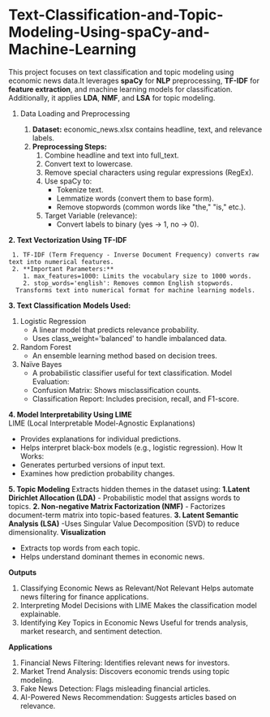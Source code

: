 # Text-Classification-and-Topic-Modeling-Using-spaCy-and-Machine-Learning
This project focuses on text classification and topic modeling using economic news data.It leverages **spaCy** for **NLP** preprocessing, **TF-IDF** for **feature extraction**, and machine learning models for classification. Additionally, it applies **LDA**, **NMF**, and **LSA** for topic modeling.

1. Data Loading and Preprocessing

   1. **Dataset:** economic_news.xlsx contains headline, text, and relevance labels.
   2. **Preprocessing Steps:**
        1. Combine headline and text into full_text.
        2. Convert text to lowercase.
        3. Remove special characters using regular expressions (RegEx).
        4. Use spaCy to:
            - Tokenize text.
            - Lemmatize words (convert them to base form).
            - Remove stopwords (common words like "the," "is," etc.).
        5. Target Variable (relevance):
            - Convert labels to binary (yes → 1, no → 0).

**2. Text Vectorization Using TF-IDF**

     1. TF-IDF (Term Frequency - Inverse Document Frequency) converts raw text into numerical features.
     2. **Important Parameters:**
        1. max_features=1000: Limits the vocabulary size to 1000 words.
        2. stop_words='english': Removes common English stopwords.
      Transforms text into numerical format for machine learning models.

**3. Text Classification**
**Models Used:**
1. Logistic Regression
   - A linear model that predicts relevance probability.
   - Uses class_weight='balanced' to handle imbalanced data.
2. Random Forest
   - An ensemble learning method based on decision trees.
3. Naïve Bayes
   - A probabilistic classifier useful for text classification.
Model Evaluation:
   - Confusion Matrix: Shows misclassification counts.
   - Classification Report: Includes precision, recall, and F1-score.

**4. Model Interpretability Using LIME**  
LIME (Local Interpretable Model-Agnostic Explanations)
   - Provides explanations for individual predictions.
   - Helps interpret black-box models (e.g., logistic regression).
How It Works:
   - Generates perturbed versions of input text.
   - Examines how prediction probability changes.

**5. Topic Modeling**
Extracts hidden themes in the dataset using:
**1.Latent Dirichlet Allocation (LDA)**
    - Probabilistic model that assigns words to topics.
**2. Non-negative Matrix Factorization (NMF)**
     - Factorizes document-term matrix into topic-based features.
**3. Latent Semantic Analysis (LSA)**
    -Uses Singular Value Decomposition (SVD) to reduce dimensionality.
**Visualization**
  - Extracts top words from each topic.
  - Helps understand dominant themes in economic news.

**Outputs**
1. Classifying Economic News as Relevant/Not Relevant
   Helps automate news filtering for finance applications.
2. Interpreting Model Decisions with LIME
   Makes the classification model explainable.
3. Identifying Key Topics in Economic News
   Useful for trends analysis, market research, and sentiment detection.

**Applications**
1. Financial News Filtering: Identifies relevant news for investors.
2. Market Trend Analysis: Discovers economic trends using topic modeling.
3. Fake News Detection: Flags misleading financial articles.
4. AI-Powered News Recommendation: Suggests articles based on relevance.
